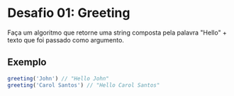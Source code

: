 # Desafio 01: Greeting

Faça um algoritmo que retorne uma string composta pela palavra "Hello" + texto que foi passado como argumento.


## Exemplo

```js
greeting('John') // "Hello John"
greeting('Carol Santos') // "Hello Carol Santos"

```